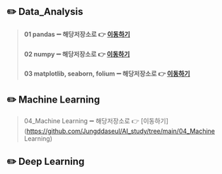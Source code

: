 ## ✏️ Data_Analysis

> #### 01 pandas ➖ 해당저장소로 👉 [이동하기](https://github.com/Jungddaseul/AI_study/tree/main/01_Pandas)
> #### 02 numpy ➖ 해당저장소로 👉 [이동하기](https://github.com/Jungddaseul/AI_study/tree/main/02_Numpy)
> #### 03 matplotlib, seaborn, folium ➖ 해당저장소로 👉 [이동하기](https://github.com/Jungddaseul/AI_study/tree/main/03_matplotlib)

## ✏️ Machine Learning
> 04_Machine Learning ➖ 해당저장소로 👉 [이동하기](https://github.com/Jungddaseul/AI_study/tree/main/04_Machine Learning)
## ✏️ Deep Learning
